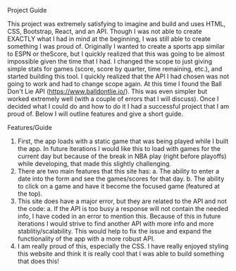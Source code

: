 Project Guide

This project was extremely satisfying to imagine and build and uses HTML, CSS, Bootstrap, React, and an API. Though I was not able to create EXACTLY what I had in mind at the beginning, I was still able to create something I was proud of. Originally I wanted to create a sports app similar to ESPN or theScore, but I quickly realized that this was going to be almost impossible given the time that I had. I changed the scope to just giving simple stats for games (score, score by quarter, time remaining, etc.), and started building this tool. I quickly realized that the API I had chosen was not going to work and had to change scope again. At this time I found the Ball Don't Lie API (https://www.balldontlie.io/). This was even simpler but worked extremely well (with a couple of errors that I will discuss). Once I decided what I could do and how to do it I had a successful project that I am proud of. Below I will outline features and give a short guide.

Features/Guide

1. First, the app loads with a static game that was being played while I built the app. In future iterations I would like this to load with games for the current day but because of the break in NBA play (right before playoffs) while developing, that made this slightly challenging.
2. There are two main features that this site has:
    a. The ability to enter a date into the form and see the games/scores for that day.
    b. The ability to click on a game and have it become the focused game (featured at the top).
3. This site does have a major error, but they are related to the API and not the code:
    a. If the API is too busy a response will not contain the needed info, I have coded in an error to mention this. Because of this in future iterations I would strive to find another API with more info and more stablitiy/scalability. This would help to fix the issue and expand the functionality of the app with a more robust API.
4. I am really proud of this, especially the CSS. I have really enjoyed styling this website and think it is really cool that I was able to build something that does this!